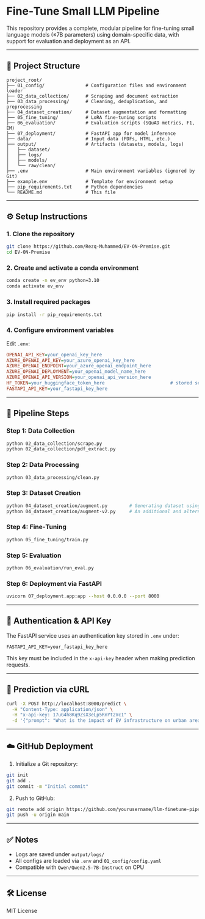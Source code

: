 # Fine‑Tune Small LLM Pipeline

This repository provides a complete, modular pipeline for fine-tuning small language models (≤7B parameters) using domain-specific data, with support for evaluation and deployment as an API.

---

## 📁 Project Structure

```
project_root/
├── 01_config/               # Configuration files and environment loader
├── 02_data_collection/      # Scraping and document extraction
├── 03_data_processing/      # Cleaning, deduplication, and preprocessing
├── 04_dataset_creation/     # Dataset augmentation and formatting
├── 05_fine_tuning/          # LoRA fine-tuning scripts
├── 06_evaluation/           # Evaluation scripts (SQuAD metrics, F1, EM)
├── 07_deployment/           # FastAPI app for model inference
├── data/                    # Input data (PDFs, HTML, etc.)
├── output/                  # Artifacts (datasets, models, logs)
│   ├── dataset/
│   ├── logs/
│   ├── models/
│   └── raw/clean/
├── .env                     # Main environment variables (ignored by Git)
├── example.env              # Template for environment setup
├── pip_requirements.txt     # Python dependencies
└── README.md                # This file
```

---

## ⚙️ Setup Instructions

### 1. Clone the repository

```bash
git clone https://github.com/Rezq-Muhammed/EV-ON-Premise.git
cd EV-ON-Premise
```

### 2. Create and activate a conda environment

```bash
conda create -n ev_env python=3.10
conda activate ev_env
```

### 3. Install required packages

```bash
pip install -r pip_requirements.txt
```

### 4. Configure environment variables


Edit `.env`:

```ini
OPENAI_API_KEY=your_openai_key_here
AZURE_OPENAI_API_KEY=your_azure_openai_key_here
AZURE_OPENAI_ENDPOINT=your_azure_openai_endpoint_here
AZURE_OPENAI_DEPLOYMENT=your_openai_model_name_here
AZURE_OPENAI_API_VERSION=your_openai_api_version_here
HF_TOKEN=your_huggingface_token_here                        # stored securely in .env
FASTAPI_API_KEY=your_fastapi_key_here
```

---

## 🚀 Pipeline Steps

### Step 1: Data Collection

```bash
python 02_data_collection/scrape.py
python 02_data_collection/pdf_extract.py
```

### Step 2: Data Processing

```bash
python 03_data_processing/clean.py
```

### Step 3: Dataset Creation

```bash
python 04_dataset_creation/augment.py        # Generating dataset using AzureOpenAI
python 04_dataset_creation/augment-v2.py     # An additional and alternative way to generate the dataset using an on-premise technique such as Qwen/Qwen2.5-7B-Instruct
```

### Step 4: Fine‑Tuning

```bash
python 05_fine_tuning/train.py
```

### Step 5: Evaluation

```bash
python 06_evaluation/run_eval.py
```

### Step 6: Deployment via FastAPI

```bash
uvicorn 07_deployment.app:app --host 0.0.0.0 --port 8000
```

---

## 🔐 Authentication & API Key

The FastAPI service uses an authentication key stored in `.env` under:

```env
FASTAPI_API_KEY=your_fastapi_key_here
```

This key must be included in the `x-api-key` header when making prediction requests.

---

## 💬 Prediction via cURL

```bash
curl -X POST http://localhost:8000/predict \
  -H "Content-Type: application/json" \
  -H "x-api-key: 17uG4h8Kq9ZsX3eLp5RnYt2Vc1" \
  -d '{"prompt": "What is the impact of EV infrastructure on urban areas?"}'
```

---

## ☁️ GitHub Deployment

1. Initialize a Git repository:

```bash
git init
git add .
git commit -m "Initial commit"
```

2. Push to GitHub:

```bash
git remote add origin https://github.com/yourusername/llm-finetune-pipeline.git
git push -u origin main
```

---

## ✅ Notes

- Logs are saved under `output/logs/`
- All configs are loaded via `.env` and `01_config/config.yaml`
- Compatible with `Qwen/Qwen2.5-7B-Instruct` on CPU

---

## 🛠️ License

MIT License
